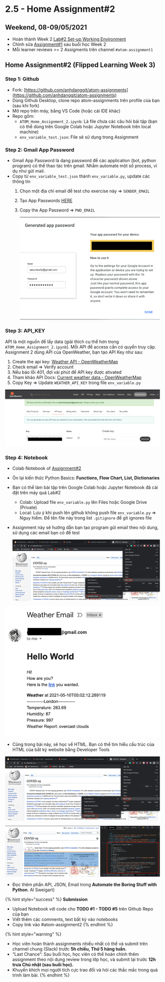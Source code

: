 # 2.5 - Home Assignment\#2

## Weekend, 08-09/05/2021

* Hoàn thành Week 2 [Lab\#2  Set-up Working Environment](2.4-lab-2-set-up-working-environment.md)
* Chỉnh sửa [Assignment\#1](../1-data-strategy-and-metrics/1.4-home-assignment.md) sau buổi học Week 2
* Mỗi learner reviews &gt;= 2 Assigments trên channel `#atom-assignment1`

## Home Assignment\#2 \(Flipped Learning Week 3\)

### Step 1: Github

* Fork: [https://github.com/anhdanggit/atom-assignments](https://github.com/anhdanggit/atom-assignments)
* Dùng Github Desktop, clone repo atom-assignments trên profile của bạn \(sau khi fork\)
* Mở repo trên máy, bằng VS Code \(hoặc cái IDE khác\)
* Repo gồm:
  * `ATOM_Home_Assignment_2.ipynb`: Là file chưa các câu hỏi bài tập \(bạn có thể dùng trên Google Colab hoặc Jupyter Notebook trên local machine\)
  * `env_variable_test.json`: File sẽ sử dụng trong Assignment

### Step 2: Gmail App Password

* Gmail App Password là dạng password để các application \(bot, python program\) có thể thao tác trên gmail. Nhằm automate một số process, ví dụ như gửi mail.
* Copy từ `env_variable_test.json` thành `env_variable.py`, update các thông tin
  1. Chọn một địa chỉ email để test cho exercise này =&gt; `SENDER_EMAIL`
  2. Tạo App Passwords [HERE](https://support.google.com/accounts/answer/185833?p=InvalidSecondFactor&visit_id=637562139468610337-3856071038&rd=1) 
  3. Copy the App Password =&gt; `PWD_EMAIL`

     ![](../../.gitbook/assets/image%20%28123%29.png)

### Step 3: API\_KEY

API là một nguồn để lấy data \(giải thích cụ thể hơn trong `ATOM_Home_Assignment_2.ipynb`\). Mỗi API để access cần có quyền truy cập. Assignment 2 dùng API của OpenWeather, bạn tạo API Key như sau:

1. Create the api key: [Weather API - OpenWeatherMap](https://openweathermap.org/api) 
2. Check email =&gt; Verify account 
3. Nếu báo lỗi 401, đợi vài phút để API key được ativated 
4. Tham khảo API Docs: [Current weather data - OpenWeatherMap](https://openweathermap.org/current) 
5. Copy Key =&gt; Update `WEATHER_API_KEY` trong file `env_variable.py` 

![](../../.gitbook/assets/image%20%28120%29.png)

### Step 4: Notebook

* Colab Notebook of [Assignment\#2 ](https://colab.research.google.com/drive/1kH3eqQp9BAH4AL0j3QM90BrjX7uCcKws?usp=sharing)
* Ôn lại kiến thức Python Basics: **Functions, Flow Chart, List, Dictionaries**
* Bạn có thể làm bài tập trên Google Colab hoặc Jupyter Notebook đã cài đặt trên máy quá Lab\#2
  * Colab: Upload file `env_variable.py`  lên Files hoặc Google Drive \(Private\)
  * Local: Lưu ý khi push lên github không push file `env_variable.py` =&gt; Nguy hiểm. Để tên file này trong list `.gitignore` để git ignores file
* Assignment này sẽ hướng dẫn bạn tạo program gửi email theo nội dung, sử dụng các email bạn có để test

  ![](../../.gitbook/assets/image%20%28122%29.png)

![](../../.gitbook/assets/image%20%28127%29.png)

* Cũng trong bài này, sẽ học về HTML. Bạn có thể tìm hiểu cấu trúc của HTML của bất kỳ website bằng Developer Tools 

![](../../.gitbook/assets/image%20%28122%29.png)

![](../../.gitbook/assets/image%20%28125%29.png)

* Đọc thêm phần API, JSON, Email trong **Automate the Boring Stuff with Python**. Al Sweigart\)

{% hint style="success" %}
**Submission**

* Upload Notebook với code cho **TODO \#1 - TODO \#5** trên Github Repo của bạn
* Viết thêm các comments, text bất kỳ vào notebooks
* Copy link vào \#atom-assignment2
{% endhint %}

{% hint style="warning" %}
* Học viên hoàn thành assignments nhiều nhất có thể và submit trên channel chung \(Slack\) trước **5h chiều, Thứ 5 hàng tuần.**
* “Last Chance”: Sau buổi học, học viên có thể hoàn chỉnh thêm assignment theo nội dung review trong lớp học, và submit lại trước **12h trưa Chủ nhật \(sau buổi học\).**
* Khuyến khích mọi người tích cực trao đổi và hỏi các thắc mắc trong quá trình làm bài.
{% endhint %}



